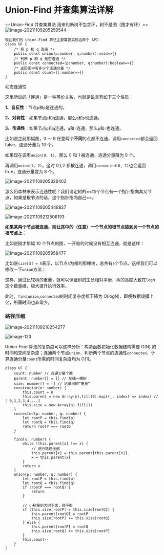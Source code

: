 # Union-Find 并查集算法详解

==Union-Find 并查集算法 用来判断树不包含环，树不是图（图才有环）==
![image-20211109205259544](index.assets/image-20211109205259544.png)

```tsx
现在我们的 Union-Find 算法主要需要实现这两个 API：
class UF {
    /* 将 p 和 q 连接 */
    public const union(p:number, q:number):void=>{}
    /* 判断 p 和 q 是否连通 */
    public const connected=(p:number, q:number):boolean=>{}
    /* 返回图中有多少个连通分量 */
    public const count=():number=>{}
}
```

动态连通性

这里所说的「连通」是一种等价关系，也就是说具有如下三个性质：

**1、自反性**：节点`p`和`p`是连通的。

**2、对称性**：如果节点`p`和`q`连通，那么`q`和`p`也连通。

**3、传递性**：如果节点`p`和`q`连通，`q`和`r`连通，那么`p`和`r`也连通。

比如说之前那幅图，0 ～ 9 任意两个**不同**的点都不连通，调用`connected`都会返回 false，连通分量为 10 个。

如果现在调用`union(0, 1)`，那么 0 和 1 被连通，连通分量降为 9 个。

再调用`union(1, 2)`，这时 0,1,2 都被连通，调用`connected(0, 2)`也会返回 true，连通分量变为 8 个。

![image-20211109205329402](index.assets/image-20211109205329402.png)

怎么用森林来表示连通性呢？我们设定树的==每个节点有一个指针指向其父节点，如果是根节点的话，这个指针指向自己==。

![image-20211109205448827](index.assets/image-20211109205448827.png)

![image-20211109212508193](index.assets/image-20211109212508193.png)

**如果某两个节点被连通，则让其中的（任意）一个节点的根节点接到另一个节点的根节点上**：

比如说刚才那幅 10 个节点的图，一开始的时候没有相互连通，就是这样：

![image-20211109205958477](index.assets/image-20211109205958477.png)

比如说`size[3] = 5`表示，以节点`3`为根的那棵树，总共有`5`个节点。这样我们可以修改一下`union`方法：

这样，通过比较树的重量，就可以保证树的生长相对平衡，树的高度大致在`logN`这个数量级，极大提升执行效率。

此时，`find`,`union`,`connected`的时间复杂度都下降为 O(logN)，即便数据规模上亿，所需时间也非常少。

### 路径压缩

![image-20211109210254277](index.assets/image-20211109210254277.png)

![image-123](https://mmbiz.qpic.cn/sz_mmbiz_gif/gibkIz0MVqdHbnHaPibsAQHPibgTF6OUYzMrQ92pFbd4DUeTpMwUqpl7dm2aiaefC76I9blH9yD4v7GAGY3pKBFglQ/640?wx_fmt=gif&tp=webp&wxfrom=5&wx_lazy=1&wx_co=1)

Union-Find 算法的复杂度可以这样分析：构造函数初始化数据结构需要 O(N) 的时间和空间复杂度；连通两个节点`union`、判断两个节点的连通性`connected`、计算连通分量`count`所需的时间复杂度均为 O(1)。

```tsx
class UF {
	count: number // 连通分量个数
	parent: number[] = [] // 存储一棵树
	size: number[] = [] // 记录树的“重量”
	constructor(n: number) {
		this.count = n
		this.parent = new Array(n).fill(0).map((_, index) => index) // [ 0,1,2,3,4,...]
		this.size = new Array(n).fill(1)
	}
	connected(p: number, q: number) {
		let rootP = this.find(p)
		let rootQ = this.find(q)
		return rootP === rootQ
	}

	find(x: number) {
		while (this.parent[x] !== x) {
			// 进行路径压缩
			this.parent[x] = this.parent[this.parent[x]]
			x = this.parent[x]
		}
		return x
	}
	union(p: number, q: number) {
		let rootP = this.find(p)
		let rootQ = this.find(q)
		if (rootP === rootQ) {
			return
		}

		// 小树接到大树下面，较平衡
		if (this.size[rootP] > this.size[rootQ]) {
			this.parent[rootQ] = rootP
			this.size[rootP] += this.size[rootQ]
		} else {
			this.parent[rootP] = rootQ
			this.size[rootQ] += this.size[rootP]
		}
		this.count--
	}
}
```
